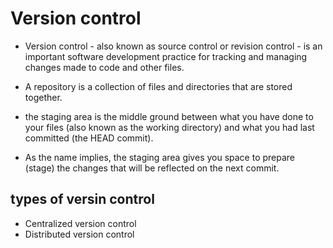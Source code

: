 # Version control
* Version control - also known as source control or revision control - is an important software development 
practice for tracking  and managing changes made to code and other files.

* A repository is a collection of files and directories that are stored together. 
* the staging area is the middle ground between what you have done to your files (also known as the working 
directory) and what you had last committed (the HEAD commit). 
* As the name implies, the staging area gives you space to prepare (stage) the changes that will be reflected 
on the next commit.

## types of versin control
* Centralized version control
* Distributed version control
